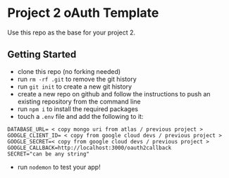# Project 2 oAuth Template

Use this repo as the base for your project 2.

## Getting Started

* clone this repo (no forking needed)
* run `rm -rf .git` to remove the git history
* run `git init` to create a new git history
* create a new repo on github and follow the instructions to push an existing repository from the command line
* run `npm i` to install the required packages
* touch a `.env` file and add the following to it:

```shell
DATABASE_URL= < copy mongo uri from atlas / previous project >
GOOGLE_CLIENT_ID= < copy from google cloud devs / previous project >
GOOGLE_SECRET=< copy from google cloud devs / previous project >
GOOGLE_CALLBACK=http://localhost:3000/oauth2callback
SECRET="can be any string"
```
* run `nodemon` to test your app! 
